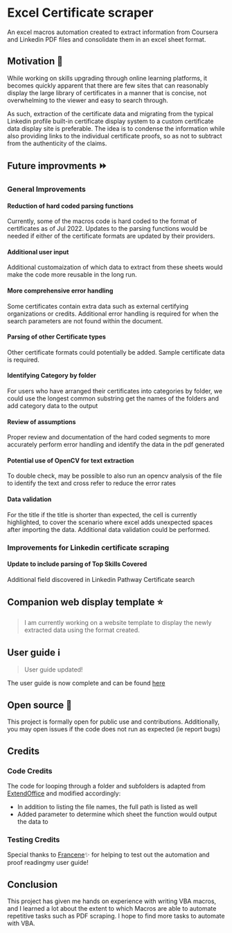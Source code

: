 # Excel Certificate scraper
An excel macros automation created to extract information from Coursera and Linkedin PDF files and consolidate them in an excel sheet format.

## Motivation :speech_balloon:
While working on skills upgrading through online learning platforms, it becomes quickly apparent
that there are few sites that can reasonably display the large library of certificates in a manner that is concise, not overwhelming to the viewer and easy to search through.

As such, extraction of the certificate data and migrating from the typical Linkedin profile built-in certificate display system to a custom certificate data display site is preferable. The idea is to condense the information while also providing links to the individual certificate proofs, so as not to subtract from the authenticity of the claims.

## Future improvments :fast_forward:

### General Improvements

#### Reduction of hard coded parsing functions
Currently, some of the macros code is hard coded to the format of certificates as of Jul 2022. Updates to the parsing functions would be needed if either of the certificate formats are updated by their providers. 

#### Additional user input
Additional customaization of which data to extract from these sheets would make the code more reusable in the long run.

#### More comprehensive error handling
Some certificates contain extra data such as external certifying organizations or credits. Additional error handling is required for when the search parameters are not found within the document.

#### Parsing of other Certificate types
Other certificate formats could potentially be added. Sample certificate data is required.

#### Identifying Category by folder
For users who have arranged their certificates into categories by folder, we could use the longest common substring get the names of the folders and add category data to the output

#### Review of assumptions
Proper review and documentation of the hard coded segments to more accurately perform error handling and identify the data in the pdf generated

#### Potential use of OpenCV for text extraction
To double check, may be possible to also run an opencv analysis of the file to identify the text and cross refer to reduce the error rates

#### Data validation
For the title if the title is shorter than expected, the cell is currently highlighted, to cover the scenario where excel adds unexpected spaces after importing the data. Additional data validation could be performed.

### Improvements for Linkedin certificate scraping

#### Update to include parsing of Top Skills Covered
Additional field discovered in Linkedin Pathway Certificate search

## Companion web display template :star:
> I am currently working on a website template to display the newly extracted data using the format created.

## User guide :information_source:
> User guide updated!

The user guide is now complete and can be found [here](https://ameliatyr.github.io/certificate-data-scraper/)

## Open source :tada:
This project is formally open for public use and contributions. Additionally, you may open issues if the code does not run as expected (ie report bugs)

## Credits

### Code Credits
The code for looping through a folder and subfolders is adapted from [ExtendOffice](https://www.extendoffice.com/documents/excel/2994-excel-list-all-files-in-folder-and-subfolders.html) and modified accordingly:

- In addition to listing the file names, the full path is listed as well
- Added parameter to determine which sheet the function would output the data to

### Testing Credits
Special thanks to [Francene](https://github.com/franceneee):sparkles: for helping to test out the automation and proof readingmy user guide!

## Conclusion
This project has given me hands on experience with writing VBA macros, and I learned a lot about the extent to which Macros are able to automate repetitive tasks such as PDF scraping. I hope to find more tasks to automate with VBA.

